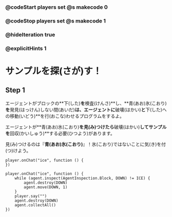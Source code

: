 ### @codeStart players set @s makecode 0
### @codeStop players set @s makecode 1

### @hideIteration true 
### @explicitHints 1


# サンプルを探(さが)す！
<!-- # Locate the Sample!  -->

## Step 1
エージェントがブロックの**下(した)**を**検査(けんさ)**し、**青(あお)氷(こおり)**を**発見(はっけん)しない間(あいだ)**は、エージェントに**破壊(はかい)**と**下(した)への移動(いどう)**を行(おこな)わせるプログラムをするよ。<br>

エージェントが**青(あお)氷(こおり)**を見(み)つけたら**破壊(はかい)**してサンプルを**回収(かいしゅう)**する必要(ひつよう)があります。 <br>

見(み)つけるのは『**青(あお)氷(こおり)**』！氷(こおり)ではないことに気(き)を付(つ)けよう。
<!-- **While** the Agent **inspects the block down** and does **not** find **blue ice**, program the Agent to **destroy** and **move down**. When the Agent locates the **blue ice**, it needs to **destroy down** and **collect** the sample.  -->

```template
player.onChat("ice", function () {
})
```

```ghost 
player.onChat("ice", function () {
    while (agent.inspect(AgentInspection.Block, DOWN) != ICE) {
        agent.destroy(DOWN)
        agent.move(DOWN, 1)
    }
    player.say("")
    agent.destroy(DOWN)
    agent.collectAll()
})
```
